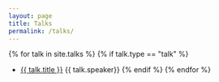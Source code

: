 ```yaml
---
layout: page
title: Talks
permalink: /talks/
---
```


{% for talk in site.talks %}
    {% if talk.type == "talk" %}
* [{{ talk.title }}]({{talk.url}}) {{ talk.speaker}}
    {% endif %}
{% endfor %}

